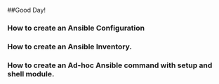 ##Good Day!

### How to create an Ansible Configuration

### How to create an Ansible Inventory.

### How to create an Ad-hoc Ansible command with setup and shell module.

